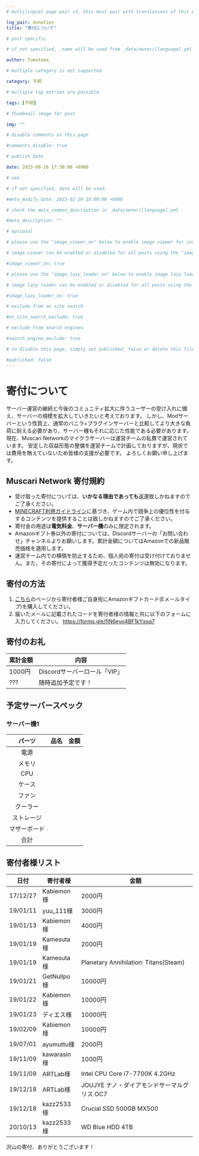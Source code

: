 ```yaml
---
# multilingual page pair id, this must pair with translations of this page. (This name must be unique)

lng_pair: donation
title: "寄付について"

# post specific

# if not specified, .name will be used from _data/owner/[language].yml

author: Tomotomo_

# multiple category is not supported

category: 不明

# multiple tag entries are possible

tags: [不明]

# thumbnail image for post

img: ""

# disable comments on this page

#comments_disable: true

# publish date

date: 2023-08-26 17:30:00 +0900

# seo

# if not specified, date will be used.

#meta_modify_date: 2023-02-20 18:00:00 +0900

# check the meta_common_description in _data/owner/[language].yml

#meta_description: ""

# optional

# please use the "image_viewer_on" below to enable image viewer for individual pages or posts (_posts/ or [language]/_posts folders).

# image viewer can be enabled or disabled for all posts using the "image_viewer_posts: true" setting in _data/conf/main.yml.

#image_viewer_on: true

# please use the "image_lazy_loader_on" below to enable image lazy loader for individual pages or posts (_posts/ or [language]/_posts folders).

# image lazy loader can be enabled or disabled for all posts using the "image_lazy_loader_posts: true" setting in _data/conf/main.yml.

#image_lazy_loader_on: true

# exclude from on site search

#on_site_search_exclude: true

# exclude from search engines

#search_engine_exclude: true

# to disable this page, simply set published: false or delete this file

#published: false
---
```

# 寄付について
サーバー運営の継続と今後のコミュニティ拡大に伴うユーザーの受け入れに備え、サーバーの規模を拡大していきたいと考えております。
しかし、Modサーバーという性質上、通常のバニラ+プラグインサーバーと比較してより大きな負荷に耐える必要があり、サーバー機もそれに応じた性能である必要があります。
現在、Muscari Networkのマイクラサーバーは運営チームの私費で運営されています。
安定した収益形態の整備を運営チームで計画しておりますが、現状では費用を賄えていないため皆様の支援が必要です。
よろしくお願い申し上げます。

## Muscari Network 寄付規約 <a id="donation_agreement"></a>
- 受け取った寄付については、**いかなる理由であっても**返還致しかねますのでご了承ください。
- [MINECRAFT利用ガイドライン](https://www.minecraft.net/ja-jp/usage-guidelines#commercial)に基づき、ゲーム内で競争上の優位性を付与するコンテンツを提供することは致しかねますのでご了承ください。
- 寄付金の用途は**電気料金**、**サーバー機**のみに限定されます。
- Amazonギフト券以外の寄付については、Discordサーバーの「お問い合わせ」チャンネルよりお願いします。累計金額についてはAmazonでの新品販売価格を適用します。
- 運営チーム内での横領を防止するため、個人宛の寄付は受け付けておりません。また、その寄付によって獲得予定だったコンテンツは無効になります。

## 寄付の方法
1. [こちら](https://www.amazon.co.jp/gp/product/B004N3APGO?pf_rd_m=A3P5ROKL5A1OLE&pf_rd_s=merchandised-search-8&pf_rd_r=EMEDJ41ASMDRDD7CTX1G&pf_rd_t=101&pf_rd_p=f6d06aba-172a-4d69-9cae-3798dd825ba8&pf_rd_i=2351652051&linkCode=ll2&tag=129742-22&linkId=b869221ebd1294cb464e1da52a06237d)のページから寄付者様ご自身宛にAmazonギフトカード(Eメールタイプ)を購入してください。
2. 届いたメールに記載されたコードを寄付者様の情報と共に以下のフォームに入力してください。
https://forms.gle/fiN6eyo4BF1kYxoq7

## 寄付のお礼
| 累計金額  | 内容                  |
|-------|---------------------|
| 1000円 | Discordサーバーロール「VIP」 |
| ???   | 随時追加予定です！           |

## 予定サーバースペック
### サーバー機1
|  パーツ   | 品名  | 金額  |
|:------:|:---:|:---:|
|   電源   |     |     |
|  メモリ   |     |     |
|  CPU   |     |     |
|  ケース   |     |     |
|  ファン   |     |     |
|  クーラー  |     |     |
| ストレージ  |     |     |
| マザーボード |     |     |
|   合計   |     |     |

## 寄付者様リスト
| 日付       | 寄付者様       | 金額                                    |
|----------|------------|---------------------------------------|
| 17/12/27 | Kabiemon様  | 2000円                                 |
| 19/01/11 | yuu_111様   | 3000円                                 |
| 19/01/13 | Kabiemon様  | 4000円                                 |
| 19/01/19 | Kamesuta様  | 2000円                                 |
| 19/01/19 | Kamesuta様  | Planetary Annihilation: Titans(Steam) |
| 19/01/21 | GetNullpo様 | 10000円                                |
| 19/01/22 | Kabiemon様  | 10000円                                |
| 19/01/23 | ディエス様      | 10000円                                |
| 19/02/09 | Kabiemon様  | 10000円                                |
| 19/07/01 | ayumuttu様  | 2000円                                 |
| 19/11/09 | kawarasin様 | 1000円                                 |
| 19/11/09 | ARTLab様    | Intel CPU Core i7-7700K 4.2GHz        |
| 19/12/18 | ARTLab様    | JOUJYE ナノ・ダイアモンドサーマルグリス OC7           |
| 19/12/18 | kazz2533様  | Crucial SSD 500GB MX500               |
| 20/10/13 | kazz2533様  | WD Blue HDD 4TB                       |

沢山の寄付、ありがとうございます！